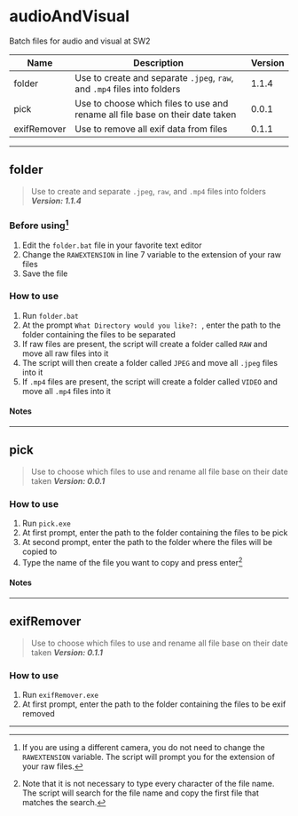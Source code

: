 # audioAndVisual

Batch files for audio and visual at SW2

| Name        | Description                                                                   | Version |
| ----------- | ----------------------------------------------------------------------------- | ------- |
| folder      | Use to create and separate `.jpeg`, `raw`, and `.mp4` files into folders      | 1.1.4   |
| pick        | Use to choose which files to use and rename all file base on their date taken | 0.0.1   |
| exifRemover | Use to remove all exif data from files                                        | 0.1.1   |

---

## folder

> Use to create and separate `.jpeg`, `raw`, and `.mp4` files into folders **_Version: 1.1.4_**

### Before using[^1]

1. Edit the `folder.bat` file in your favorite text editor
2. Change the `RAWEXTENSION` in line 7 variable to the extension of your raw files
3. Save the file

### How to use

1. Run `folder.bat`
2. At the prompt `What Directory would you like?: `, enter the path to the folder containing the files to be separated
3. If raw files are present, the script will create a folder called `RAW` and move all raw files into it
4. The script will then create a folder called `JPEG` and move all `.jpeg` files into it
5. If `.mp4` files are present, the script will create a folder called `VIDEO` and move all `.mp4` files into it

#### Notes

[^1]: If you are using a different camera, you do not need to change the `RAWEXTENSION` variable. The script will prompt you for the extension of your raw files.

---

## pick

> Use to choose which files to use and rename all file base on their date taken **_Version: 0.0.1_**

### How to use

1. Run `pick.exe`
2. At first prompt, enter the path to the folder containing the files to be pick
3. At second prompt, enter the path to the folder where the files will be copied to
4. Type the name of the file you want to copy and press enter[^2]

#### Notes

[^2]: Note that it is not necessary to type every character of the file name. The script will search for the file name and copy the first file that matches the search.

---

## exifRemover

> Use to choose which files to use and rename all file base on their date taken **_Version: 0.1.1_**

### How to use

1. Run `exifRemover.exe`
2. At first prompt, enter the path to the folder containing the files to be exif removed

---
